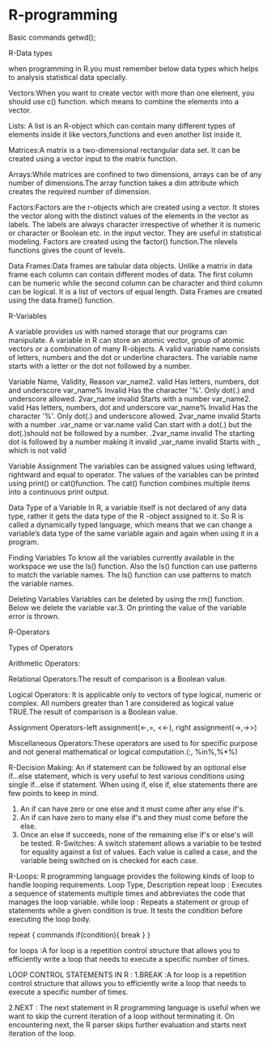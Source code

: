 # R-programming
Basic commands
getwd();

R-Data types

  when programming in R.you must remember below data types which helps to analysis            statistical data specially.
  
  Vectors:When you want to create vector with more than one element, you should use c()               function. which means to combine the elements into a vector.
  
  Lists: A list is an R-object which can contain many different types of elements inside it          like vectors,functions and even another list inside it.
  
  Matrices:A matrix is a two-dimensional rectangular data set. It can be created using a              vector input to the matrix function.
  
  Arrays:While matrices are confined to two dimensions, arrays can be of any number of              dimensions.The array function takes a dim attribute which creates the required             number of dimension.
  
  Factors:Factors are the r-objects which are created using a vector. It stores the vector           along with the distinct values of the elements in the vector as labels. The                labels are always character irrespective of whether it is numeric or character or           Boolean etc. in the input vector. They are useful in statistical modeling.                 Factors are created using the factor() function.The nlevels functions gives the            count of levels.
  
  Data Frames:Data frames are tabular data objects. Unlike a matrix in data frame each                   column can contain different modes of data. The first column can be numeric                while the second column can be character and third column can be logical. It               is a list of vectors of equal length. Data Frames are created using the                    data.frame() function.
  
R-Variables
  
A variable provides us with named storage that our programs can manipulate. A variable in R can store an atomic vector, group of atomic vectors or a combination of many R-objects. A
valid variable name consists of letters, numbers and the dot or underline characters. The
variable name starts with a letter or the dot not followed by a number.

Variable Name, Validity, Reason
var_name2. valid Has letters, numbers, dot and underscore
var_name% Invalid Has the character '%'. Only dot(.) and underscore
allowed.
2var_name invalid Starts with a number
var_name2. valid Has letters, numbers, dot and underscore
var_name% Invalid Has the character '%'. Only dot(.) and underscore allowed.
2var_name invalid Starts with a number
.var_name or var.name valid Can start with a dot(.) but the dot(.)should not be followed by a number.
.2var_name invalid The starting dot is followed by a number making it invalid
_var_name invalid Starts with _ which is not valid

Variable Assignment
The variables can be assigned values using leftward, rightward and equal to operator. The
values of the variables can be printed using print() or cat()function. The cat() function
combines multiple items into a continuous print output.

Data Type of a Variable
In R, a variable itself is not declared of any data type, rather it gets the data type of the R -object assigned to it. So R is called a dynamically typed language, which means that we can change a variable’s data type of the same variable again and again when using it in a program.

Finding Variables
To know all the variables currently available in the workspace we use the ls() function. Also the ls() function can use patterns to match the variable names.
The ls() function can use patterns to match the variable names.

Deleting Variables
Variables can be deleted by using the rm() function. Below we delete the variable var.3. On
printing the value of the variable error is thrown.

R-Operators

Types of Operators

Arithmetic Operators:

Relational Operators:The result of comparison is a Boolean value.

Logical Operators: It is applicable only to vectors of type logical, numeric or complex.                      All numbers greater than 1 are considered as logical value TRUE.The                        result of comparison is a Boolean value.

Assignment Operators-left assignment(<-,=, <<-), right assignment(->,->>)

Miscellaneous Operators:These operators are used to for specific purpose and not general                            mathematical or logical computation.(:, %in%,%*%)

R-Decision Making:
An if statement can be followed by an optional else if...else statement, which is very useful
to test various conditions using single if...else if statement.
When using if, else if, else statements there are few points to keep in mind.
1. An if can have zero or one else and it must come after any else if's.
2. An if can have zero to many else if's and they must come before the else.
3. Once an else if succeeds, none of the remaining else if's or else's will be tested.
R-Switches:
A switch statement allows a variable to be tested for equality against a list of values. 
Each value is called a case, and the variable being switched on is checked for each case.

R-Loops:
R programming language provides the following kinds of loop to handle looping requirements.
Loop Type, Description
repeat loop : Executes a sequence of statements multiple times and abbreviates the
code that manages the loop variable.
while loop : Repeats a statement or group of statements while a given condition is
true. It tests the condition before executing the loop body.

repeat {
commands
if(condition){
break
}
}

for loops :A for loop is a repetition control structure that allows you to efficiently write a loop that needs to execute a specific number of times.

LOOP CONTROL STATEMENTS IN R :
1.BREAK :A for loop is a repetition control structure that allows you to efficiently write a loop that needs to execute a specific number of times.

2.NEXT : The next statement in R programming language is useful when we want to skip
the current iteration of a loop without terminating it. On encountering next, the
R parser skips further evaluation and starts next iteration of the loop.

